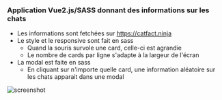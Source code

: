### Application Vue2.js/SASS donnant des informations sur les chats

* Les informations sont fetchées sur https://catfact.ninja
* Le style et le responsive sont fait en sass
     * Quand la souris survole une card, celle-ci est agrandie
     * Le nombre de cards par ligne s'adapte à la largeur de l'écran
* La modal est faite en sass
     * En cliquant sur n'importe quelle card, une information aléatoire sur les chats apparait dans une modal

![screenshot](screenshot.gif)